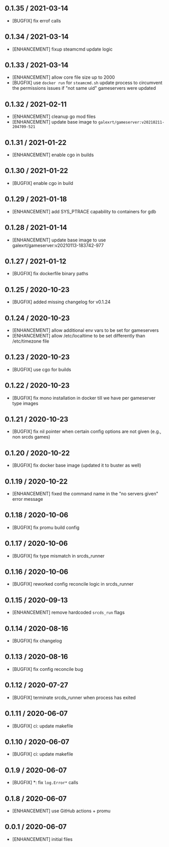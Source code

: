 ## 0.1.35 / 2021-03-14

* [BUGFIX] fix errof calls

## 0.1.34 / 2021-03-14

* [ENHANCEMENT] fixup steamcmd update logic

## 0.1.33 / 2021-03-14

* [ENHANCEMENT] allow core file size up to 2000
* [BUGFIX] use `docker run` for `steamcmd.sh` update process to circumvent the permissions issues if "not same uid" gameservers were updated

## 0.1.32 / 2021-02-11

* [ENHANCEMENT] cleanup go mod files
* [ENHANCEMENT] update base image to `galexrt/gameserver:v20210211-204709-521`

## 0.1.31 / 2021-01-22

* [ENHANCEMENT] enable cgo in builds

## 0.1.30 / 2021-01-22

* [BUGFIX] enable cgo in build

## 0.1.29 / 2021-01-18

* [ENHANCEMENT] add SYS_PTRACE capability to containers for gdb

## 0.1.28 / 2021-01-14

* [ENHANCEMENT] update base image to use galexrt/gameserver:v20210113-183742-977

## 0.1.27 / 2021-01-12

* [BUGFIX] fix dockerfile binary paths

## 0.1.25 / 2020-10-23

* [BUGFIX] added missing changelog for v0.1.24

## 0.1.24 / 2020-10-23

* [ENHANCEMENT] allow additional env vars to be set for gameservers
* [ENHANCEMENT] allow /etc/localtime to be set differently than /etc/timezone file

## 0.1.23 / 2020-10-23

* [BUGFIX] use cgo for builds

## 0.1.22 / 2020-10-23

* [BUGFIX] fix mono installation in docker till we have per gameserver type images

## 0.1.21 / 2020-10-23

* [BUGFIX] fix nil pointer when certain config options are not given (e.g., non srcds games)

## 0.1.20 / 2020-10-22

* [BUGFIX] fix docker base image (updated it to buster as well)

## 0.1.19 / 2020-10-22

* [ENHANCEMENT] fixed the command name in the "no servers given" error message

## 0.1.18 / 2020-10-06

* [BUGFIX] fix promu build config

## 0.1.17 / 2020-10-06

* [BUGFIX] fix type mismatch in srcds_runner

## 0.1.16 / 2020-10-06

* [BUGFIX] reworked config reconcile logic in srcds_runner

## 0.1.15 / 2020-09-13

* [ENHANCEMENT] remove hardcoded `srcds_run` flags

## 0.1.14 / 2020-08-16

* [BUGFIX] fix changelog

## 0.1.13 / 2020-08-16

* [BUGFIX] fix config reconcile bug

## 0.1.12 / 2020-07-27

* [BUGFIX] terminate srcds_runner when process has exited

## 0.1.11 / 2020-06-07

* [BUGFIX] ci: update makefile

## 0.1.10 / 2020-06-07

* [BUGFIX] ci: update makefile

## 0.1.9 / 2020-06-07

* [BUGFIX] *: fix `log.Error*` calls

## 0.1.8 / 2020-06-07

* [ENHANCEMENT] use GitHub actions + promu

## 0.0.1 / 2020-06-07

* [ENHANCEMENT] initial files
